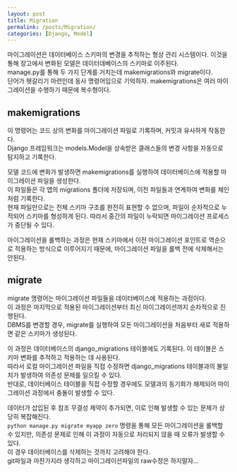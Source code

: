 ```yaml
---
layout: post
title: Migration
permalink: /posts/Migration/
categories: [Django, Model]
---
```


마이그레이션은 데이터베이스 스키마의 변경을 추적하는 형상 관리 시스템이다.
이것을 통해 장고에서 변화된 모델은 데이터데베이스의 스키마로 이주된다.  
manage.py를 통해 두 가지 단계를 거치는데 makemigrations와 migrate이다.  
단어가 헷갈리기 마련인데 동사 명령어임으로 기억하자. makemigrations은 여러 마이그레이션을 수행하기 때문에 복수형이다.

## makemigrations

이 명령어는 코드 상의 변화를 마이그레이션 파일로 기록하며, 커밋과 유사하게 작동한다.  
Django 프레임워크는 models.Model을 상속받은 클래스들의 변경 사항을 자동으로 탐지하고 기록한다.

모델 코드에 변화가 발생하면 makemigrations를 실행하여 데이터베이스에 적용할 마이그레이션 파일을 생성한다.  
이 파일들은 각 앱의 migrations 폴더에 저장되며, 이전 파일들과 연계하여 변화를 체인처럼 기록한다.  
현재 파일만으로는 전체 스키마 구조를 완전히 표현할 수 없으며, 파일이 순차적으로 누적되어 스키마를 형성하게 된다. 따라서 중간의 파일이 누락되면 마이그레이션 프로세스가 중단될 수 있다.

마이그레이션을 롤백하는 과정은 현재 스키마에서 이전 마이그레이션 포인트로 역순으로 적용하는 방식으로 이루어지기 때문에, 마이그레이션 파일을 롤백 전에 삭제해서는 안된다.

## migrate

migrate 명령어는 마이그레이션 파일들을 데이터베이스에 적용하는 과정이다.  
이 과정은 마지막으로 적용된 마이그레이션부터 최신 마이그레이션까지 순차적으로 진행된다.  
DBMS를 변경할 경우, migrate를 실행하여 모든 마이그레이션을 처음부터 새로 적용하면 같은 스키마가 생성된다.

이 과정은 데이터베이스의 django_migrations 테이블에도 기록된다.
이 테이블은 스키마 변화를 추적하고 적용하는 데 사용된다.  
따라서 로컬 마이그레이션 파일을 직접 수정하면 django_migrations 테이블과의 불일치가 발생하여 의존성 문제를 일으킬 수 있다.  
반대로, 데이터베이스 테이블을 직접 수정할 경우에도 모델과의 동기화가 해제되어 마이그레이션 과정에서 충돌이 발생할 수 있다.

데이터가 삽입된 후 참조 무결성 제약이 추가되면, 이로 인해 발생할 수 있는 문제가 상당히 복잡해진다.  
`python manage.py migrate myapp zero` 명령을 통해 모든 마이그레이션을 롤백할 수 있지만, 의존성 문제로 인해 이 과정이 자동으로 처리되지 않을 때 오류가 발생할 수 있다.  
이 경우 데이터베이스를 삭제하는 것까지 고려해야 한다.  
git파일과 마찬가지라 생각하고 마이그레이션파일의 raw수정은 하지말자...
